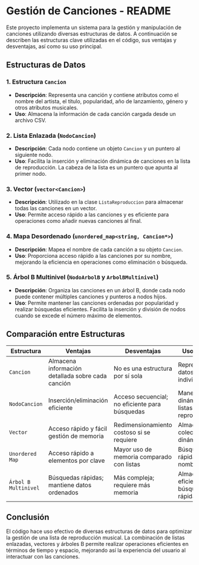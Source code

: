 # Gestión de Canciones - README

Este proyecto implementa un sistema para la gestión y manipulación de canciones utilizando diversas estructuras de datos. A continuación se describen las estructuras clave utilizadas en el código, sus ventajas y desventajas, así como su uso principal.

## Estructuras de Datos

### 1. Estructura `Cancion`
- **Descripción**: Representa una canción y contiene atributos como el nombre del artista, el título, popularidad, año de lanzamiento, género y otros atributos musicales.
- **Uso**: Almacena la información de cada canción cargada desde un archivo CSV.

### 2. Lista Enlazada (`NodoCancion`)
- **Descripción**: Cada nodo contiene un objeto `Cancion` y un puntero al siguiente nodo.
- **Uso**: Facilita la inserción y eliminación dinámica de canciones en la lista de reproducción. La cabeza de la lista es un puntero que apunta al primer nodo.

### 3. Vector (`vector<Cancion>`)
- **Descripción**: Utilizado en la clase `ListaReproduccion` para almacenar todas las canciones en un vector.
- **Uso**: Permite acceso rápido a las canciones y es eficiente para operaciones como añadir nuevas canciones al final.

### 4. Mapa Desordenado (`unordered_map<string, Cancion*>`)
- **Descripción**: Mapea el nombre de cada canción a su objeto `Cancion`.
- **Uso**: Proporciona acceso rápido a las canciones por su nombre, mejorando la eficiencia en operaciones como eliminación o búsqueda.

### 5. Árbol B Multinivel (`NodoArbolB` y `ArbolBMultinivel`)
- **Descripción**: Organiza las canciones en un árbol B, donde cada nodo puede contener múltiples canciones y punteros a nodos hijos.
- **Uso**: Permite mantener las canciones ordenadas por popularidad y realizar búsquedas eficientes. Facilita la inserción y división de nodos cuando se excede el número máximo de elementos.

## Comparación entre Estructuras

| Estructura         | Ventajas                                         | Desventajas                                    | Uso Principal                              |
|--------------------|--------------------------------------------------|------------------------------------------------|--------------------------------------------|
| `Cancion`          | Almacena información detallada sobre cada canción | No es una estructura por sí sola               | Representar datos individuales             |
| `NodoCancion`      | Inserción/eliminación eficiente                   | Acceso secuencial; no eficiente para búsquedas | Manejo dinámico de listas de reproducción  |
| `Vector`           | Acceso rápido y fácil gestión de memoria         | Redimensionamiento costoso si se requiere     | Almacenar colecciones dinámicas            |
| `Unordered Map`    | Acceso rápido a elementos por clave              | Mayor uso de memoria comparado con listas      | Búsquedas rápidas por nombre               |
| `Árbol B Multinivel` | Búsquedas rápidas; mantiene datos ordenados      | Más compleja; requiere más memoria             | Almacenamiento eficiente y búsqueda rápida |

## Conclusión

El código hace uso efectivo de diversas estructuras de datos para optimizar la gestión de una lista de reproducción musical. La combinación de listas enlazadas, vectores y árboles B permite realizar operaciones eficientes en términos de tiempo y espacio, mejorando así la experiencia del usuario al interactuar con las canciones.
